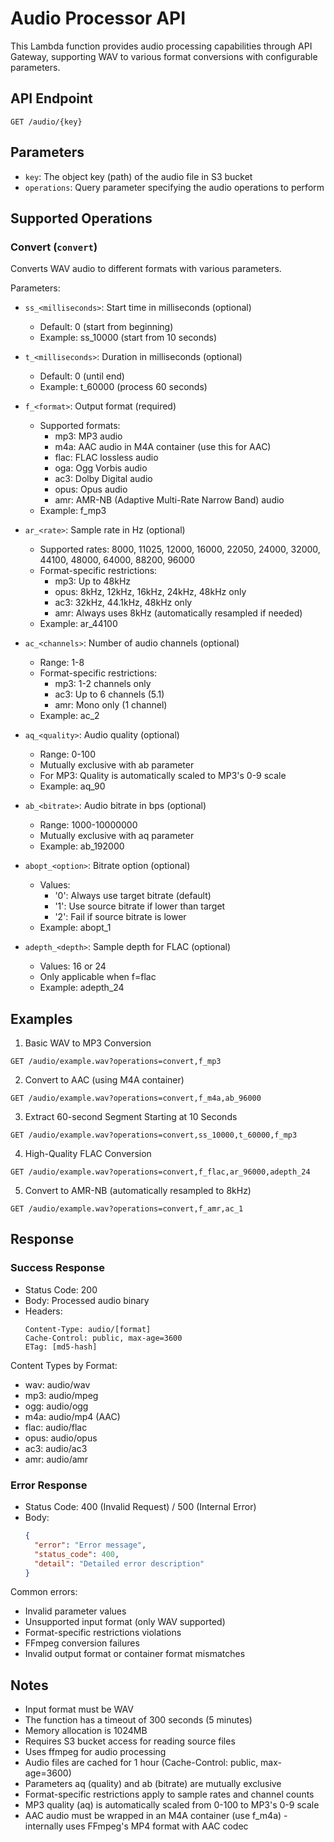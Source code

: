 # Audio Processor API

This Lambda function provides audio processing capabilities through API Gateway, supporting WAV to various format conversions with configurable parameters.

## API Endpoint

```
GET /audio/{key}
```

## Parameters

- `key`: The object key (path) of the audio file in S3 bucket
- `operations`: Query parameter specifying the audio operations to perform

## Supported Operations

### Convert (`convert`)
Converts WAV audio to different formats with various parameters.

Parameters:
- `ss_<milliseconds>`: Start time in milliseconds (optional)
  * Default: 0 (start from beginning)
  * Example: ss_10000 (start from 10 seconds)

- `t_<milliseconds>`: Duration in milliseconds (optional)
  * Default: 0 (until end)
  * Example: t_60000 (process 60 seconds)

- `f_<format>`: Output format (required)
  * Supported formats: 
    - mp3: MP3 audio
    - m4a: AAC audio in M4A container (use this for AAC)
    - flac: FLAC lossless audio
    - oga: Ogg Vorbis audio
    - ac3: Dolby Digital audio
    - opus: Opus audio
    - amr: AMR-NB (Adaptive Multi-Rate Narrow Band) audio
  * Example: f_mp3

- `ar_<rate>`: Sample rate in Hz (optional)
  * Supported rates: 8000, 11025, 12000, 16000, 22050, 24000, 32000, 44100, 48000, 64000, 88200, 96000
  * Format-specific restrictions:
    - mp3: Up to 48kHz
    - opus: 8kHz, 12kHz, 16kHz, 24kHz, 48kHz only
    - ac3: 32kHz, 44.1kHz, 48kHz only
    - amr: Always uses 8kHz (automatically resampled if needed)
  * Example: ar_44100

- `ac_<channels>`: Number of audio channels (optional)
  * Range: 1-8
  * Format-specific restrictions:
    - mp3: 1-2 channels only
    - ac3: Up to 6 channels (5.1)
    - amr: Mono only (1 channel)
  * Example: ac_2

- `aq_<quality>`: Audio quality (optional)
  * Range: 0-100
  * Mutually exclusive with ab parameter
  * For MP3: Quality is automatically scaled to MP3's 0-9 scale
  * Example: aq_90

- `ab_<bitrate>`: Audio bitrate in bps (optional)
  * Range: 1000-10000000
  * Mutually exclusive with aq parameter
  * Example: ab_192000

- `abopt_<option>`: Bitrate option (optional)
  * Values:
    - '0': Always use target bitrate (default)
    - '1': Use source bitrate if lower than target
    - '2': Fail if source bitrate is lower
  * Example: abopt_1

- `adepth_<depth>`: Sample depth for FLAC (optional)
  * Values: 16 or 24
  * Only applicable when f=flac
  * Example: adepth_24

## Examples

1. Basic WAV to MP3 Conversion
```
GET /audio/example.wav?operations=convert,f_mp3
```

2. Convert to AAC (using M4A container)
```
GET /audio/example.wav?operations=convert,f_m4a,ab_96000
```

3. Extract 60-second Segment Starting at 10 Seconds
```
GET /audio/example.wav?operations=convert,ss_10000,t_60000,f_mp3
```

4. High-Quality FLAC Conversion
```
GET /audio/example.wav?operations=convert,f_flac,ar_96000,adepth_24
```

5. Convert to AMR-NB (automatically resampled to 8kHz)
```
GET /audio/example.wav?operations=convert,f_amr,ac_1
```

## Response

### Success Response
- Status Code: 200
- Body: Processed audio binary
- Headers:
  ```
  Content-Type: audio/[format]
  Cache-Control: public, max-age=3600
  ETag: [md5-hash]
  ```

Content Types by Format:
- wav: audio/wav
- mp3: audio/mpeg
- ogg: audio/ogg
- m4a: audio/mp4 (AAC)
- flac: audio/flac
- opus: audio/opus
- ac3: audio/ac3
- amr: audio/amr

### Error Response
- Status Code: 400 (Invalid Request) / 500 (Internal Error)
- Body:
  ```json
  {
    "error": "Error message",
    "status_code": 400,
    "detail": "Detailed error description"
  }
  ```

Common errors:
- Invalid parameter values
- Unsupported input format (only WAV supported)
- Format-specific restrictions violations
- FFmpeg conversion failures
- Invalid output format or container format mismatches

## Notes

- Input format must be WAV
- The function has a timeout of 300 seconds (5 minutes)
- Memory allocation is 1024MB
- Requires S3 bucket access for reading source files
- Uses ffmpeg for audio processing
- Audio files are cached for 1 hour (Cache-Control: public, max-age=3600)
- Parameters aq (quality) and ab (bitrate) are mutually exclusive
- Format-specific restrictions apply to sample rates and channel counts
- MP3 quality (aq) is automatically scaled from 0-100 to MP3's 0-9 scale
- AAC audio must be wrapped in an M4A container (use f_m4a) - internally uses FFmpeg's MP4 format with AAC codec
